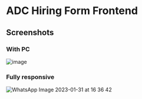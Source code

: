 # ADC Hiring Form Frontend

## Screenshots

### With PC

![image](https://user-images.githubusercontent.com/94606338/215744309-1456fa70-99ac-4b59-94c0-2a940a5f7de4.png)

### Fully responsive

![WhatsApp Image 2023-01-31 at 16 36 42](https://user-images.githubusercontent.com/94606338/215744048-50e0601f-3297-4bad-b5b1-cec9cb8a919c.jpg)
